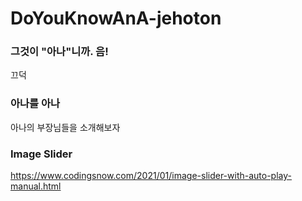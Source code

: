 # DoYouKnowAnA-jehoton
### 그것이 "아나"니까. 음!
끄덕
### 아나를 아나
아나의 부장님들을 소개해보자

### Image Slider
https://www.codingsnow.com/2021/01/image-slider-with-auto-play-manual.html
